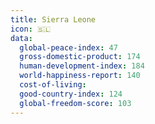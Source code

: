 ```yaml
---
title: Sierra Leone
icon: 🇸🇱
data:
  global-peace-index: 47
  gross-domestic-product: 174
  human-development-index: 184
  world-happiness-report: 140
  cost-of-living:
  good-country-index: 124
  global-freedom-score: 103
---
```

